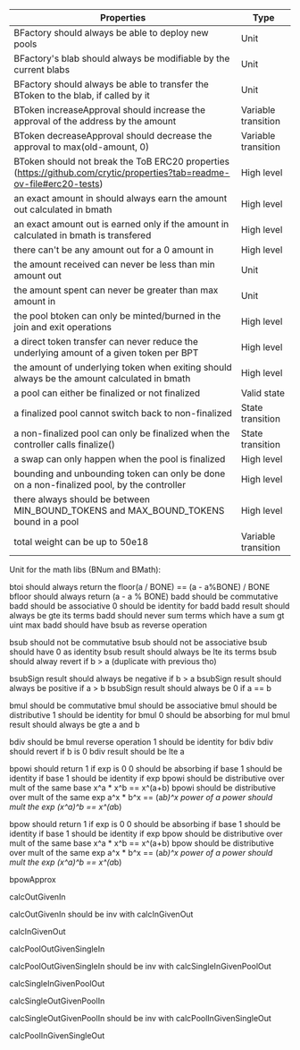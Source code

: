 | Properties                                                                                                  | Type       |
| ----------------------------------------------------------------------------------------------------------- | ---------- |
| BFactory should always be able to deploy new pools                                           | Unit |
| BFactory's blab should always be modifiable by the current blabs                                        | Unit |
| BFactory should always be able to transfer the BToken to the blab, if called by it                                      | Unit |
| BToken increaseApproval should increase the approval of the address by the amount | Variable transition |
| BToken decreaseApproval should decrease the approval to max(old-amount, 0) | Variable transition | 
| BToken should not break the ToB ERC20 properties (https://github.com/crytic/properties?tab=readme-ov-file#erc20-tests) | High level | 
| an exact amount in should always earn the amount out calculated in bmath | High level  | 
| an exact amount out is earned only if the amount in calculated in bmath is transfered | High level  | 
| there can't be any amount out for a 0 amount in | High level | 
| the amount received can never be less than min amount out | Unit | 
| the amount spent can never be greater than max amount in | Unit | 
| the pool btoken can only be minted/burned in the join and exit operations | High level  | 
| a direct token transfer can never reduce the underlying amount of a given token per BPT | High level | 
| the amount of underlying token when exiting should always be the amount calculated in bmath | High level | 
| a pool can either be finalized or not finalized | Valid state | 
| a finalized pool cannot switch back to non-finalized | State transition | 
| a non-finalized pool can only be finalized when the controller calls finalize() | State transition | 
| a swap can only happen when the pool is finalized | High level |
| bounding and unbounding token can only be done on a non-finalized pool, by the controller | High level  | 
| there always should be between MIN_BOUND_TOKENS and MAX_BOUND_TOKENS bound in a pool | High level | 
| total weight can be up to 50e18 | Variable transition | 


Unit for the math libs (BNum and BMath):

btoi should always return the floor(a / BONE) == (a - a%BONE) / BONE
bfloor should always return (a - a % BONE)
badd should be commutative
badd should be associative
0 should be identity for badd
badd result should always be gte its terms
badd should never sum terms which have a sum gt uint max
badd should have bsub as reverse operation

bsub should not be commutative
bsub should not be associative
bsub should have 0 as identity
bsub result should always be lte its terms
bsub should alway revert if b > a (duplicate with previous tho)

bsubSign result should always be negative if b > a
bsubSign result should always be positive if a > b
bsubSign result should always be 0 if a == b

bmul should be commutative
bmul should be associative
bmul should be distributive
1 should be identity for bmul
0 should be absorbing for mul
bmul result should always be gte a and b

bdiv should be bmul reverse operation
1 should be identity for bdiv
bdiv should revert if b is 0
bdiv result should be lte a


bpowi should return 1 if exp is 0
0 should be absorbing if base
1 should be identity if base
1 should be identity if exp
bpowi should be distributive over mult of the same base x^a * x^b == x^(a+b)
bpowi should be distributive over mult of the same exp  a^x * b^x == (a*b)^x
power of a power should mult the exp (x^a)^b == x^(a*b)

bpow should return 1 if exp is 0
0 should be absorbing if base
1 should be identity if base
1 should be identity if exp
bpow should be distributive over mult of the same base x^a * x^b == x^(a+b)
bpow should be distributive over mult of the same exp  a^x * b^x == (a*b)^x
power of a power should mult the exp (x^a)^b == x^(a*b)


bpowApprox


calcOutGivenIn

calcOutGivenIn should be inv with calcInGivenOut


calcInGivenOut


calcPoolOutGivenSingleIn

calcPoolOutGivenSingleIn should be inv with calcSingleInGivenPoolOut

calcSingleInGivenPoolOut



calcSingleOutGivenPoolIn

calcSingleOutGivenPoolIn should be inv with calcPoolInGivenSingleOut

calcPoolInGivenSingleOut